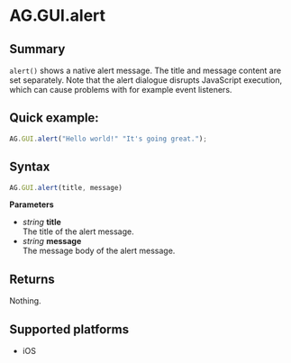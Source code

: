 # AG.GUI.alert

## Summary
`alert()` shows a native alert message. The title and message content are set separately. Note that the alert dialogue disrupts JavaScript execution, which can cause problems with for example event listeners.

## Quick example:
```javascript
AG.GUI.alert("Hello world!" "It's going great.");
```

## Syntax
```javascript
AG.GUI.alert(title, message)
```

**Parameters**

* *string* **title**<br>
  The title of the alert message.
* *string* **message**<br>
  The message body of the alert message.

## Returns
Nothing.

## Supported platforms
* iOS